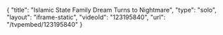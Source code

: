 {
    "title": "Islamic State Family Dream Turns to Nightmare",
    "type": "solo",
    "layout": "iframe-static",
    "videoId": "123195840",
    "url": "\/tvpembed\/123195840"
}